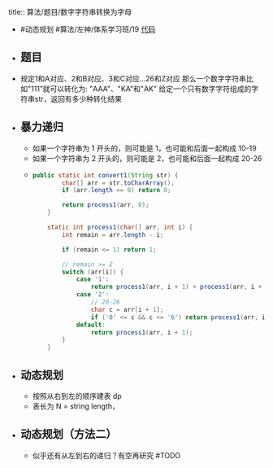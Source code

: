 title:: 算法/题目/数字字符串转换为字母

- #动态规划 #算法/左神/体系学习班/19 [代码](https://github.com/singee-study/algorithm-java/blob/master/zuo-algorithm-2020/class19/Code02_ConvertToLetterString.java)
- ## 题目
- 规定1和A对应、2和B对应、3和C对应...26和Z对应
  那么一个数字字符串比如"111”就可以转化为:
  "AAA"、"KA"和"AK"
  给定一个只有数字字符组成的字符串str，返回有多少种转化结果
- ## 暴力递归
	- 如果一个字符串为 1 开头的，则可能是 1，也可能和后面一起构成 10-19
	- 如果一个字符串为 2 开头的，则可能是 2，也可能和后面一起构成 20-26
	- ```java
	  public static int convert1(String str) {
	          char[] arr = str.toCharArray();
	          if (arr.length == 0) return 0;
	  
	          return process1(arr, 0);
	      }
	  
	      static int process1(char[] arr, int i) {
	          int remain = arr.length - i;
	  
	          if (remain <= 1) return 1;
	  
	          // remain >= 2
	          switch (arr[i]) {
	              case '1':
	                  return process1(arr, i + 1) + process1(arr, i + 2);
	              case '2':
	                  // 20-26
	                  char c = arr[i + 1];
	                  if ('0' <= c && c <= '6') return process1(arr, i + 1) + process1(arr, i + 2);
	              default:
	                  return process1(arr, i + 1);
	          }
	      }
	  ```
- ## 动态规划
	- 按照从右到左的顺序建表 dp
	- 表长为 N = string length，
- ## 动态规划（方法二）
	- 似乎还有从左到右的递归？有空再研究 #TODO